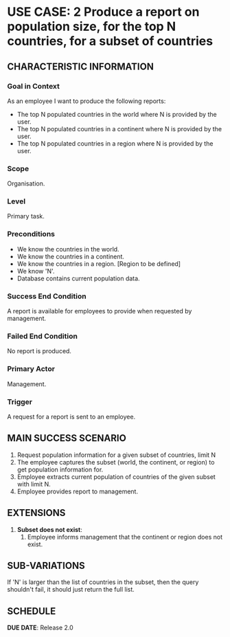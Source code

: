 # USE CASE: 2 Produce a report on population size, for the top N countries, for a subset of countries

## CHARACTERISTIC INFORMATION

### Goal in Context

As an employee I want to produce the following reports:
* The top N populated countries in the world where N is provided by the user.
* The top N populated countries in a continent where N is provided by the user.
* The top N populated countries in a region where N is provided by the user.

### Scope

Organisation.

### Level

Primary task.

### Preconditions

* We know the countries in the world.
* We know the countries in a continent.
* We know the countries in a region. [Region to be defined]
* We know 'N'.
* Database contains current population data.

### Success End Condition

A report is available for employees to provide when requested by management.

### Failed End Condition

No report is produced.

### Primary Actor

Management.

### Trigger

A request for a report is sent to an employee.

## MAIN SUCCESS SCENARIO

1. Request population information for a given subset of countries, limit N
2. The employee captures the subset (world, the continent, or region) to get population information for.
3. Employee extracts current population of countries of the given subset with limit N.
4. Employee provides report to management.

## EXTENSIONS

1. **Subset does not exist**:
   1. Employee informs management that the continent or region does not exist.

## SUB-VARIATIONS

If 'N' is larger than the list of countries in the subset, then the query shouldn't fail, it should just return the full list.

## SCHEDULE

**DUE DATE**: Release 2.0